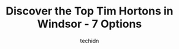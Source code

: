 ---
layout: ampstory
image: https://i0.wp.com/www.auto.or.id/wp-content/uploads/2023/06/tim-hortons-0-windsor-1686324532.jpeg?resize=640,853
author: techidn
featured: false
description: Windsor, Ontario, Canada is a haven for Tim Hortons enthusiasts, boasting an impressive array of 7 top-notch establishments. Whether youre a seasoned connoisseur or simply curious to explor
title: Discover the Top Tim Hortons in Windsor - 7 Options
cover:
   title: Discover the Top Tim Hortons in Windsor - 7 Options
   subtitle: AUTO.OR.ID
   background: https://www.auto.or.id/wp-content/uploads/2023/06/tim-hortons-0-windsor-1686324532.jpeg

pages: 
 - layout: thirds
   top: <h1>#1 Tim Hortons</h1>
   bottom: "<p>Coffee was okay. The donuts were awful 🤮They must have been at least 3 days old! 🧱Management must think they make more money but I wont be back at this location,</p>"
   background: https://www.auto.or.id/wp-content/uploads/2023/06/tim-hortons-1-windsor-1686324534.jpeg
   backgroundblur: true
 - layout: thirds
   top: <h1>#2 Tim Hortons</h1>
   bottom: "<p>525 University Ave W, Windsor, ON N9A 5R4, Canada</p>"
   background: https://www.auto.or.id/wp-content/uploads/2023/06/tim-hortons-2-windsor-1686324534.jpeg
   cta:
      link: https://www.auto.or.id/discover-the-top-tim-hortons-in-windsor-7-options/
      text: Discover the Top Tim Hortons in Windsor - 7 Options
 - layout: thirds
   top: <h1>#3 Tim Hortons</h1>
   bottom: "<p>2220 Wyandotte St E, Windsor, ON N8Y 1E7, Canada</p>"
   background: https://images.unsplash.com/photo-1637160967945-6d1ee20d67c9?ixlib=rb-4.0.3&ixid=MnwxMjA3fDB8MHxwaG90by1wYWdlfHx8fGVufDB8fHx8&auto=format&fit=crop&w=640&h=853&q=80
   cta:
      link: https://www.auto.or.id/discover-the-top-tim-hortons-in-windsor-7-options/
      text: Discover the Top Tim Hortons in Windsor - 7 Options
 - layout: thirds
   top: <h1>#4 Tim Hortons</h1>
   bottom: "<p>6605 Tecumseh Rd E, Windsor, ON N8T 1E7, Canada</p>"
   background: https://images.unsplash.com/photo-1522266925358-423ceac13bc9?ixlib=rb-4.0.3&ixid=MnwxMjA3fDB8MHxwaG90by1wYWdlfHx8fGVufDB8fHx8&auto=format&fit=crop&w=640&h=853&q=80
   cta:
      link: https://www.auto.or.id/discover-the-top-tim-hortons-in-windsor-7-options/
      text: Discover the Top Tim Hortons in Windsor - 7 Options
 - layout: thirds
   top: <h1>#5 Tim Hortons</h1>
   bottom: "<p>1875 Huron Church Rd, Windsor, ON N9C 2L6, Canada</p>"
   background: https://images.unsplash.com/photo-1592853625511-ad0edcc69c07?ixlib=rb-4.0.3&ixid=MnwxMjA3fDB8MHxwaG90by1wYWdlfHx8fGVufDB8fHx8&auto=format&fit=crop&w=640&h=853&q=80
   cta:
      link: https://www.auto.or.id/discover-the-top-tim-hortons-in-windsor-7-options/
      text: Discover the Top Tim Hortons in Windsor - 7 Options
 - layout: thirds
   top: <h1>#6 Tim Hortons</h1>
   bottom: "<p>7852 Wyandotte St E, Windsor, ON N8S 1S9, Canada</p>"
   background: https://images.unsplash.com/photo-1639927664632-c080477d9fe5?ixlib=rb-4.0.3&ixid=MnwxMjA3fDB8MHxwaG90by1wYWdlfHx8fGVufDB8fHx8&auto=format&fit=crop&w=640&h=853&q=80
   cta:
      link: https://www.auto.or.id/discover-the-top-tim-hortons-in-windsor-7-options/
      text: Discover the Top Tim Hortons in Windsor - 7 Options
 - layout: thirds
   top: <h1>#7 Tim Hortons</h1>
   bottom: "<p>80 Park St E, Windsor, ON N9A 3A7, Canada</p>"
   background: https://images.unsplash.com/photo-1560402974-01f2b0209512?ixlib=rb-4.0.3&ixid=MnwxMjA3fDB8MHxwaG90by1wYWdlfHx8fGVufDB8fHx8&auto=format&fit=crop&w=640&h=853&q=80
   cta:
      link: https://www.auto.or.id/discover-the-top-tim-hortons-in-windsor-7-options/
      text: Discover the Top Tim Hortons in Windsor - 7 Options
 - layout: thirds
   middle: Continue reading...
   background: https://images.unsplash.com/photo-1617814076231-2c58846db944?ixlib=rb-4.0.3&ixid=MnwxMjA3fDB8MHxwaG90by1wYWdlfHx8fGVufDB8fHx8&auto=format&fit=crop&w=640&h=853&q=80
   cta:
      link: https://www.auto.or.id/discover-the-top-tim-hortons-in-windsor-7-options/
      text: Discover the Top Tim Hortons in Windsor - 7 Options

---